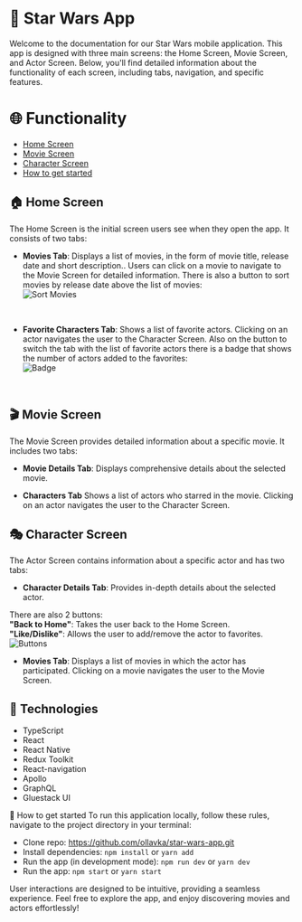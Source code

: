 # 🚀 Star Wars App
Welcome to the documentation for our Star Wars mobile application. This app is designed with three main screens: the Home Screen, Movie Screen, and Actor Screen. Below, you'll find detailed information about the functionality of each screen, including tabs, navigation, and specific features.

# 🌐 Functionality
* [Home Screen](#home-screen) 
* [Movie Screen](#movie-screen)
* [Character Screen](#character-screen)
* [How to get started](#start)

<span id="home-screen"></span>

## 🏠 Home Screen
The Home Screen is the initial screen users see when they open the app. It consists of two tabs:

* **Movies Tab**:
Displays a list of movies, in the form of movie title, release date and short description.. Users can click on a movie to navigate to the Movie Screen for detailed information. There is also a button to sort movies by release date above the list of movies:<br />
![Sort Movies](https://img001.prntscr.com/file/img001/A2qQQMcjTC-rpoCRNT36mA.png)
<br />

* **Favorite Characters Tab**:
Shows a list of favorite actors. Clicking on an actor navigates the user to the Character Screen. Also on the button to switch the tab with the list of favorite actors there is a badge that shows the number of actors added to the favorites:<br />
![Badge](https://img001.prntscr.com/file/img001/gBu9SGKVRFOEkAC8HpS-vQ.png)
<br />

<span id="movie-screen"></span>

## 🎬 Movie Screen
The Movie Screen provides detailed information about a specific movie. It includes two tabs:

* **Movie Details Tab**:
Displays comprehensive details about the selected movie.

* **Characters Tab**
Shows a list of actors who starred in the movie. Clicking on an actor navigates the user to the Character Screen.


<span id="actor-screen"></span>

## 🎭 Character Screen
The Actor Screen contains information about a specific actor and has two tabs:

* **Character Details Tab**:
Provides in-depth details about the selected actor.

There are also 2 buttons:<br />
**"Back to Home"**: Takes the user back to the Home Screen.<br />
**"Like/Dislike"**: Allows the user to add/remove the actor to favorites.<br />
![Buttons](https://img001.prntscr.com/file/img001/PW9NcdJ1SseHduE0eYfiAQ.png)

* **Movies Tab**:
Displays a list of movies in which the actor has participated. Clicking on a movie navigates the user to the Movie Screen.

## 💫 Technologies
* TypeScript
* React
* React Native
* Redux Toolkit
* React-navigation
* Apollo
* GraphQL
* Gluestack UI

<span id="start"></span>

🏃 How to get started
To run this application locally, follow these rules, navigate to the project directory in your terminal:

* Clone repo: https://github.com/ollavka/star-wars-app.git<br />
* Install dependencies: ``npm install`` or ``yarn add``<br />
* Run the app (in development mode): ``npm run dev`` or ``yarn dev``<br />
* Run the app: ``npm start`` or ``yarn start``<br />

User interactions are designed to be intuitive, providing a seamless experience.
Feel free to explore the app, and enjoy discovering movies and actors effortlessly!
